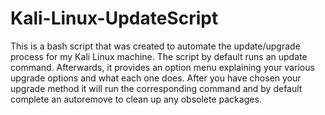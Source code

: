 # Kali-Linux-UpdateScript

  This is a bash script that was created to automate the update/upgrade process for my Kali Linux machine. The script by default runs an update command. Afterwards, it provides an option menu explaining your various upgrade options and what each one does. After you have chosen your upgrade method it will run the corresponding command and by default complete an autoremove to clean up any obsolete packages.
